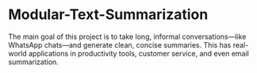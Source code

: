 # Modular-Text-Summarization
The main goal of this project is to take long, informal conversations—like WhatsApp chats—and generate clean, concise summaries. This has real-world applications in productivity tools, customer service, and even email summarization.
